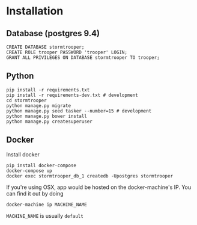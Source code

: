# Installation

## Database (postgres 9.4)

    CREATE DATABASE stormtrooper;
    CREATE ROLE trooper PASSWORD 'trooper' LOGIN;
    GRANT ALL PRIVILEGES ON DATABASE stormtrooper TO trooper;

## Python

    pip install -r requirements.txt
    pip install -r requirements-dev.txt # development
    cd stormtrooper
    python manage.py migrate
    python manage.py seed tasker --number=15 # development
    python manage.py bower install
    python manage.py createsuperuser


## Docker

Install docker

    pip install docker-compose
    docker-compose up
    docker exec stormtrooper_db_1 createdb -Upostgres stormtrooper

If you're using OSX, app would be hosted on the docker-machine's IP.
You can find it out by doing

    docker-machine ip MACHINE_NAME

`MACHINE_NAME` is usually `default`
